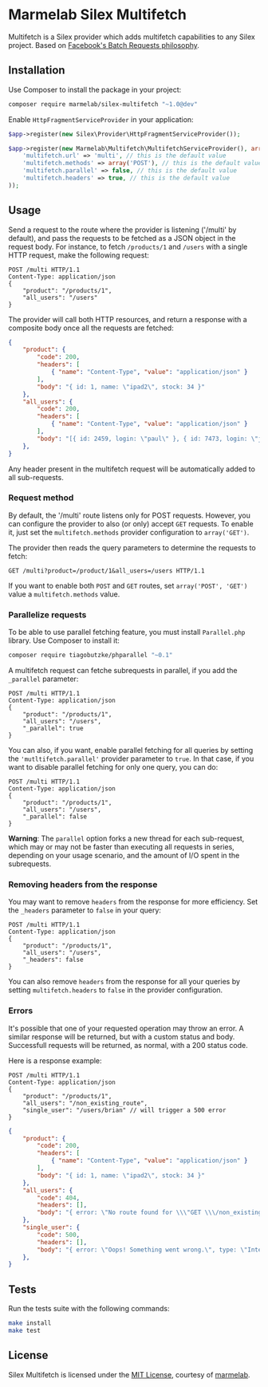 # Marmelab Silex Multifetch

Multifetch is a Silex provider which adds multifetch capabilities to any Silex project. Based on [Facebook's Batch Requests philosophy](https://developers.facebook.com/docs/graph-api/making-multiple-requests).

## Installation

Use Composer to install the package in your project:

```bash
composer require marmelab/silex-multifetch "~1.0@dev"
```

Enable `HttpFragmentServiceProvider` in your application:

```php
$app->register(new Silex\Provider\HttpFragmentServiceProvider());

$app->register(new Marmelab\Multifetch\MultifetchServiceProvider(), array(
    'multifetch.url' => 'multi', // this is the default value
    'multifetch.methods' => array('POST'), // this is the default value
    'multifetch.parallel' => false, // this is the default value
    'multifetch.headers' => true, // this is the default value
));
```

## Usage

Send a request to the route where the provider is listening ('/multi' by default), and pass the requests to be fetched as a JSON object in the request body. For instance, to fetch `/products/1` and `/users` with a single HTTP request, make the following request:

```
POST /multi HTTP/1.1
Content-Type: application/json
{
    "product": "/products/1",
    "all_users": "/users"
}
```

The provider will call both HTTP resources, and return a response with a composite body once all the requests are fetched:

```json
{ 
    "product": {
        "code": 200,
        "headers": [
            { "name": "Content-Type", "value": "application/json" }
        ],
        "body": "{ id: 1, name: \"ipad2\", stock: 34 }"
    },
    "all_users": {
        "code": 200,
        "headers": [
            { "name": "Content-Type", "value": "application/json" }
        ],
        "body": "[{ id: 2459, login: \"paul\" }, { id: 7473, login: \"joe\" }]"
    },
}
```

Any header present in the multifetch request will be automatically added to all sub-requests.

### Request method

By default, the '/multi' route listens only for POST requests. However, you can configure the provider to also (or only) accept `GET` requests. To enable it, just set the `multifetch.methods` provider configuration to `array('GET')`.

The provider then reads the query parameters to determine the requests to fetch:

```
GET /multi?product=/product/1&all_users=/users HTTP/1.1
```

If you want to enable both `POST` and `GET` routes, set `array('POST', 'GET')` value a `multifetch.methods` value.

### Parallelize requests

To be able to use parallel fetching feature, you must install `Parallel.php` library. Use Composer to install it:

```bash
composer require tiagobutzke/phparallel "~0.1"
```

A multifetch request can fetche subrequests in parallel, if you add the `_parallel` parameter:

```
POST /multi HTTP/1.1
Content-Type: application/json
{
    "product": "/products/1",
    "all_users": "/users",
    "_parallel": true
}
```

You can also, if you want, enable parallel fetching for all queries by setting the `'mutltifetch.parallel'` provider parameter to `true`. In that case, if you want to disable parallel fetching for only one query, you can do:

```
POST /multi HTTP/1.1
Content-Type: application/json
{
    "product": "/products/1",
    "all_users": "/users",
    "_parallel": false
}
```

**Warning**: The `parallel` option forks a new thread for each sub-request, which may or may not be faster than executing all requests in series, depending on your usage scenario, and the amount of I/O spent in the subrequests.

### Removing headers from the response

You may want to remove `headers` from the response for more efficiency. Set the `_headers` parameter to `false` in your query:

```
POST /multi HTTP/1.1
Content-Type: application/json
{
    "product": "/products/1",
    "all_users": "/users",
    "_headers": false
}
```

You can also remove `headers` from the response for all your queries by setting `multifetch.headers` to `false` in the provider configuration.

### Errors

It's possible that one of your requested operation may throw an error. A similar response will be returned, but with a custom status and body. Successfull requests will be returned, as normal, with a 200 status code.

Here is a response example:

```
POST /multi HTTP/1.1
Content-Type: application/json
{
    "product": "/products/1",
    "all_users": "/non_existing_route",
    "single_user": "/users/brian" // will trigger a 500 error
}
```

```json
{
    "product": {
        "code": 200,
        "headers": [
            { "name": "Content-Type", "value": "application/json" }
        ],
        "body": "{ id: 1, name: \"ipad2\", stock: 34 }"
    },
    "all_users": {
        "code": 404,
        "headers": [],
        "body": "{ error: \"No route found for \\\"GET \\\/non_existing_route\\\"\", type: \"NotFoundHttpException\" }"
    },
    "single_user": {
        "code": 500,
        "headers": [],
        "body": "{ error: \"Oops! Something went wrong.\", type: \"InternalServerError\" }"
    },
}
```

## Tests

Run the tests suite with the following commands:

```bash
make install
make test
```

## License

Silex Multifetch is licensed under the [MIT License](LICENSE), courtesy of [marmelab](http://marmelab.com).
